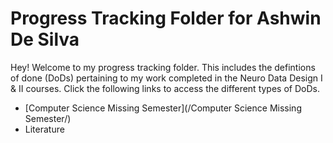 # Progress Tracking Folder for Ashwin De Silva

Hey! Welcome to my progress tracking folder. This includes the defintions of done (DoDs) pertaining to my work completed in the Neuro Data Design I & II courses. Click the following links to access the different types of DoDs. 

* [Computer Science Missing Semester](/Computer Science Missing Semester/) 
* Literature
